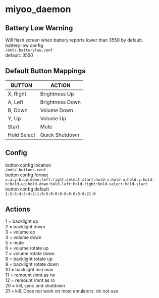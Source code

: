 # miyoo_daemon

## Battery Low Warning
Will flash screen when battery reports lower than 3550 by default.  
battery low config  
`/mnt/.batterylow.conf`  
default: 3550  

## Default Button Mappings

| BUTTON | ACTION |
|  --- | --- |
| X, Right | Brightness Up |
| A, Left | Brightness Down |
| B, Down | Volume Down |
| Y, Up | Volume Up |
| Start | Mute |
| Hold Select | Quick Shutdown |

## Config
button config location  
`/mnt/.buttons.conf`  
button config format  
`x:a:y:b:up:down:left:right:select:start:hold-x:hold-a:hold-y:hold-b:hold-up:hold-down:hold-left:hold-right:hold-select:hold-start`  
button config default  
`1:2:3:4:3:4:2:1:0:5:0:0:0:0:0:0:0:0:21:0` 

## Actions
1 = backlight up  
2 = backlight down  
3 = volume up  
4 = volume down  
5 = mute  
6 = volume rotate up  
7 = volume rotate down  
8 = backlight rotate up  
9 = backlight rotate down  
10 = backlight min max  
11 = remount /mnt as rw  
12 = remount /mnt as ro  
20 = kill, sync and shutdown  
21 = kill. Does not work on most emulators. do not use  

